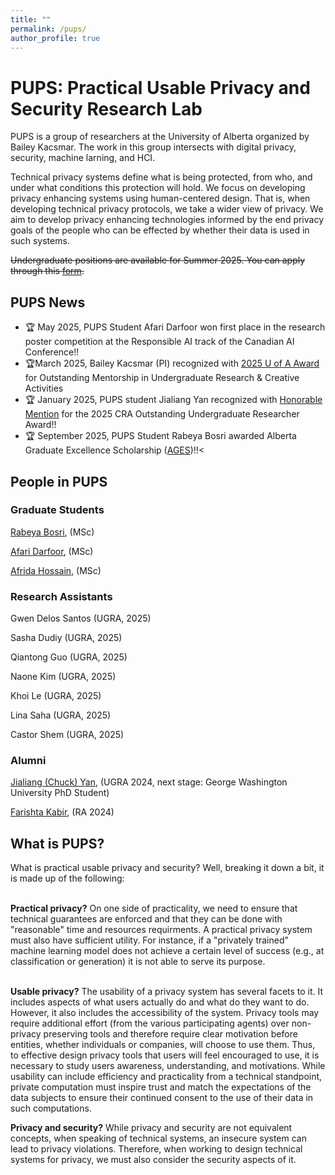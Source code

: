 ```yaml
---
title: ""
permalink: /pups/
author_profile: true
---
```


<h1> PUPS: Practical Usable Privacy and Security Research Lab</h1>
PUPS is a group of researchers at the University of Alberta organized by Bailey Kacsmar. The work in this group intersects with digital privacy, security, machine larning, and HCI.

Technical privacy systems define what is being protected, from who, and under what conditions this protection will hold. We focus on developing privacy enhancing systems using human-centered design. That is, when developing technical privacy protocols, we take a wider view of privacy. We aim to develop privacy enhancing technologies informed by the end privacy goals of the people who can be effected by whether their data is used in such systems.


<strike>Undergraduate positions are available for Summer 2025. You can apply through this <a href="https://docs.google.com/forms/d/e/1FAIpQLSdjsM8GRCPVVi8W8ULXuX0cGUr9cwGwiIB1O1j9j31i8t0MgA/viewform?usp=header">form</a>. </strike>

<h2>PUPS News</h2>
<ul>
 <li>&#x1F3C6; May 2025, PUPS Student Afari Darfoor won first place in the research poster competition at
the Responsible AI track of the Canadian AI Conference!! </li>
 <li>&#x1F3C6;March 2025, Bailey Kacsmar (PI) recognized with <a href="https://www.ualberta.ca/en/current-students/undergraduate-research-initiative/navigating-research-process/mentor-award.html"> 2025 U of A Award</a> for Outstanding Mentorship in Undergraduate Research & Creative Activities</li>
 <li>&#x1F3C6; January 2025, PUPS student Jialiang Yan recognized with <a href="https://www.ualberta.ca/en/computing-science/news-and-events/news/2025/january/jialiang-yan-recognized-with-honorable-mention-for-the-2025-outstanding-undergraduate-researcher-award.html">Honorable Mention</a>  for the 2025 CRA Outstanding Undergraduate Researcher Award!!</li>
<li>&#x1F3C6; September 2025, PUPS Student Rabeya Bosri awarded Alberta Graduate Excellence Scholarship (<a href="https://www.ualberta.ca/en/graduate-studies/fees-funding/scholarships-awards/alberta-graduate-excellence-scholarship.html">AGES</a>)!!<</li>
</ul>

<h2>People in PUPS</h2>

<h3>Graduate Students</h3>

<!--Alaa Alajmy, (incoming PhD, co-supervised with Carrie Demmans-Epp)-->

[Rabeya Bosri](https://rabeya-bosri.github.io/bosri/index.html), (MSc)

<!--Miriam Bakija, (incoming MSc)

Gwen Delos Santos, (incoming MSc)-->

[Afari Darfoor](http://kwesidarfoor.com/about), (MSc)

<!--Samuel Feldman, (incoming MSc)-->

[Afrida Hossain](https://afrida-hossain.github.io/website/), (MSc)

<!--Sara Jerin Prithila, (incoming MSc)-->
 
<h3>Research Assistants</h3> 

Gwen Delos Santos (UGRA, 2025)

Sasha Dudiy (UGRA, 2025)

Qiantong Guo  (UGRA, 2025)

Naone Kim (UGRA, 2025)

Khoi Le (UGRA, 2025)

Lina Saha (UGRA, 2025)

Castor Shem (UGRA, 2025)


<h3>Alumni</h3>

[Jialiang (Chuck) Yan](https://www.chuckyan.com/), (UGRA 2024, next stage: George Washington University PhD Student)

[Farishta Kabir](https://farishta4898.github.io/), (RA 2024)



 
 

 
<h2>What is PUPS?</h2>
What is practical usable privacy and security? Well, breaking it down a bit, it is made up of the following:
<!--
<img src="/files/cycle.png" alt="Human Centered Cycle" width="700"> 
</p>-->
<br/><br/>

<b>Practical privacy?</b>
On one side of practicality, we need to ensure that technical guarantees are enforced and that they can be done with "reasonable" time and resources requirments. A practical privacy system must also have sufficient utility. For instance, if a "privately trained" machine learning model does not achieve a certain level of success (e.g., at classification or generation) it is not able to serve its purpose. 
<br/><br/>

<b>Usable privacy?</b>
The usability of a privacy system has several facets to it. It includes aspects of what users actually do and what do they want to do. However, it also includes the accessibility of the system. Privacy tools may require additional effort (from the various participating agents) over non-privacy preserving tools and therefore require clear motivation before entities, whether individuals or companies, will choose to use them.
Thus, to effective design privacy tools that users will feel encouraged to use, it is necessary to study users awareness, understanding, and motivations.
While usability can include efficiency and practicality from a technical standpoint, private computation must inspire trust and match the expectations of the data subjects to ensure their continued consent to the use of their data in such computations. 


<b>Privacy and security?</b> While privacy and security are not equivalent concepts, when speaking of technical systems, an insecure system can lead to privacy violations. Therefore, when working to design technical systems for privacy, we must also consider the security aspects of it. 

